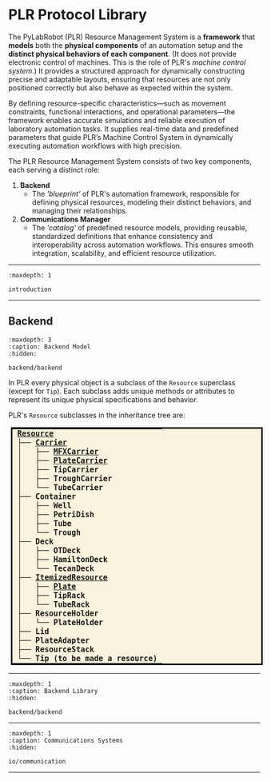 # PLR Protocol Library

The PyLabRobot (PLR) Resource Management System is a **framework** that **models** both the **physical components** of an automation setup and the **distinct physical behaviors of each component**.
(It does not provide electronic control of machines. This is the role of PLR's *machine control system*.)
It provides a structured approach for dynamically constructing precise and adaptable layouts, ensuring that resources are not only positioned correctly but also behave as expected within the system.

By defining resource-specific characteristics—such as movement constraints, functional interactions, and operational parameters—the framework enables accurate simulations and reliable execution of laboratory automation tasks.
It supplies real-time data and predefined parameters that guide PLR’s Machine Control System in dynamically executing automation workflows with high precision.

The PLR Resource Management System consists of two key components, each serving a distinct role:

1. **Backend**
    - The *'blueprint'* of PLR's automation framework, responsible for defining physical resources, modeling their distinct behaviors, and managing their relationships.
2. **Communications Manager**
    - The *'catalog'* of predefined resource models, providing reusable, standardized definitions that enhance consistency and interoperability across automation workflows.
    This ensures smooth integration, scalability, and efficient resource utilization.
----

```{toctree}
:maxdepth: 1

introduction

```

----

## Backend

```{toctree}
:maxdepth: 3
:caption: Backend Model
:hidden:

backend/backend
```

In PLR every physical object is a subclass of the `Resource` superclass (except for `Tip`).
Each subclass adds unique methods or attributes to represent its unique physical specifications and behavior.

PLR's `Resource` subclasses in the inheritance tree are:
<style>
  .tree {
    border: 3px solid black;      /* Thick border around the entire table */
    border-collapse: collapse;    /* Ensures borders don’t double */
    background-color: #FAF3DD;    /* Light background */
    margin-left: 5px;             /* A bit of left margin */
  }

  .tree td {
    font-family: "Fira Code", monospace;  /* Code-like font */
    font-size: 15px;                     /* Matches code cell output */
    font-weight: bold;                   /* Make all text bold */
    line-height: 1.2;                    /* Slightly tighten vertical spacing */
    padding: 0 10px;                   /* Padding around each line */
    border: none;                        /* Remove inner borders */
    white-space: pre;                    /* Preserve spacing exactly */
  }
</style>

<table class="tree">
  <tr><td><a href="introduction.html">Resource</a></td></tr>

  <!-- Carrier subtree -->
  <tr><td>├── <a href="carrier/carrier.html">Carrier</a></td></tr>
  <tr><td>│   ├── <a href="carrier/mfx-carrier/mfx_carriers.html">MFXCarrier</a></td></tr>
  <tr><td>│   ├── <a href="carrier/plate-carrier/plate_carriers.html">PlateCarrier</a></td></tr>
  <tr><td>│   ├── TipCarrier</td></tr>
  <tr><td>│   ├── TroughCarrier</td></tr>
  <tr><td>│   └── TubeCarrier</td></tr>

  <!-- Container subtree -->
  <tr><td>├── Container</td></tr>
  <tr><td>│   ├── Well</td></tr>
  <tr><td>│   ├── PetriDish</td></tr>
  <tr><td>│   ├── Tube</td></tr>
  <tr><td>│   └── Trough</td></tr>

  <!-- Deck subtree -->
  <tr><td>├── Deck</td></tr>
  <tr><td>│   ├── OTDeck</td></tr>
  <tr><td>│   ├── HamiltonDeck</td></tr>
  <tr><td>│   └── TecanDeck</td></tr>

  <!-- ItemizedResource subtree -->
  <tr><td>├── <a href="itemized-resource/itemized-resource.html">ItemizedResource</a></td></tr>
  <tr><td>│   ├── <a href="itemized-resource/plate/plate.html">Plate</a></td></tr>
  <tr><td>│   ├── TipRack</td></tr>
  <tr><td>│   └── TubeRack</td></tr>

  <!-- ResourceHolder subtree -->
  <tr><td>├── ResourceHolder</td></tr>
  <tr><td>│   └── PlateHolder</td></tr>

  <!-- Others -->
  <tr><td>├── Lid</td></tr>
  <tr><td>├── PlateAdapter</td></tr>
  <tr><td>├── ResourceStack</td></tr>
  <tr><td>└── Tip (to be made a resource)</td></tr>
</table>

<hr>

```{toctree}
:maxdepth: 1
:caption: Backend Library
:hidden:

backend/backend
```

<hr>

```{toctree}
:maxdepth: 1
:caption: Communications Systems
:hidden:

io/communication
```

<hr>
